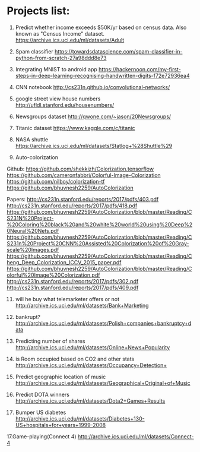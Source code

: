 # Projects list:

1. Predict whether income exceeds $50K/yr based on census data. Also known as "Census Income" dataset.
https://archive.ics.uci.edu/ml/datasets/Adult

2. Spam classifier
https://towardsdatascience.com/spam-classifier-in-python-from-scratch-27a98ddd8e73

3. Integrating MNIST to android app
https://hackernoon.com/my-first-steps-in-deep-learning-recognising-handwritten-digits-f72e72936ea4

4. CNN notebook
http://cs231n.github.io/convolutional-networks/

5. google street view house numbers
http://ufldl.stanford.edu/housenumbers/

6. Newsgroups dataset
http://qwone.com/~jason/20Newsgroups/

7. Titanic dataset
https://www.kaggle.com/c/titanic

8. NASA shuttle
https://archive.ics.uci.edu/ml/datasets/Statlog+%28Shuttle%29


10. Auto-colorization

Github:
https://github.com/shekkizh/Colorization.tensorflow
https://github.com/cameronfabbri/Colorful-Image-Colorization
https://github.com/nilboy/colorization-tf
https://github.com/bhuvnesh2259/AutoColorization


Papers:
http://cs231n.stanford.edu/reports/2017/pdfs/403.pdf
http://cs231n.stanford.edu/reports/2017/pdfs/418.pdf
https://github.com/bhuvnesh2259/AutoColorization/blob/master/Reading/CS231N%20Project-%20Coloring%20black%20and%20white%20world%20using%20Deep%20Neural%20Nets.pdf
https://github.com/bhuvnesh2259/AutoColorization/blob/master/Reading/CS231n%20Project%20CNN%20Assisted%20Colorization%20of%20Gray-scale%20Images.pdf
https://github.com/bhuvnesh2259/AutoColorization/blob/master/Reading/Cheng_Deep_Colorization_ICCV_2015_paper.pdf
https://github.com/bhuvnesh2259/AutoColorization/blob/master/Reading/Colorful%20Image%20Colorization.pdf
http://cs231n.stanford.edu/reports/2017/pdfs/302.pdf
http://cs231n.stanford.edu/reports/2017/pdfs/409.pdf


11. will he buy what telemarketer offers or not
http://archive.ics.uci.edu/ml/datasets/Bank+Marketing

12. bankrupt?
http://archive.ics.uci.edu/ml/datasets/Polish+companies+bankruptcy+data

13. Predicting number of shares
http://archive.ics.uci.edu/ml/datasets/Online+News+Popularity 

14. is Room occupied based on CO2 and other stats
http://archive.ics.uci.edu/ml/datasets/Occupancy+Detection+

14. Predict geographic location of music
http://archive.ics.uci.edu/ml/datasets/Geographical+Original+of+Music

15. Predict DOTA winners
http://archive.ics.uci.edu/ml/datasets/Dota2+Games+Results

16. Bumper US diabetes
http://archive.ics.uci.edu/ml/datasets/Diabetes+130-US+hospitals+for+years+1999-2008

17.Game-playing(Connect 4)
http://archive.ics.uci.edu/ml/datasets/Connect-4